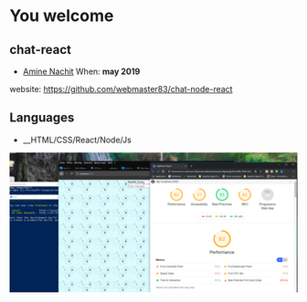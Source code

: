 # You welcome
## chat-react
* [Amine Nachit](https://github.com/webmaster83)
When: **may 2019**

website: https://github.com/webmaster83/chat-node-react

## Languages
* __HTML/CSS/React/Node/Js

![image](https://github.com/webmaster83/chat-node-react/blob/master/ScreenShot.png) 
